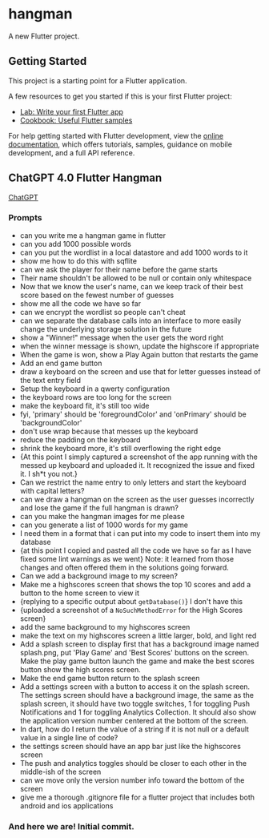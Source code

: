 # hangman

A new Flutter project.

## Getting Started

This project is a starting point for a Flutter application.

A few resources to get you started if this is your first Flutter project:

- [Lab: Write your first Flutter app](https://docs.flutter.dev/get-started/codelab)
- [Cookbook: Useful Flutter samples](https://docs.flutter.dev/cookbook)

For help getting started with Flutter development, view the
[online documentation](https://docs.flutter.dev/), which offers tutorials,
samples, guidance on mobile development, and a full API reference.

## ChatGPT 4.0 Flutter Hangman
[ChatGPT](https://chat.openai.com/)

### Prompts
- can you write me a hangman game in flutter
- can you add 1000 possible words
- can you put the wordlist in a local datastore and add 1000 words to it
- show me how to do this with sqflite
- can we ask the player for their name before the game starts
- Their name shouldn't be allowed to be null or contain only whitespace
- Now that we know the user's name, can we keep track of their best score based on the fewest number of guesses
- show me all the code we have so far
- can we encrypt the wordlist so people can't cheat
- can we separate the database calls into an interface to more easily change the underlying storage solution in the future
- show a "Winner!" message when the user gets the word right
- when the winner message is shown, update the highscore if appropriate
- When the game is won, show a Play Again button that restarts the game
- Add an end game button
- draw a keyboard on the screen and use that for letter guesses instead of the text entry field
- Setup the keyboard in a qwerty configuration
- the keyboard rows are too long for the screen
- make the keyboard fit, it's still too wide
- fyi, 'primary' should be 'foregroundColor' and 'onPrimary' should be 'backgroundColor'
- don't use wrap because that messes up the keyboard
- reduce the padding on the keyboard
- shrink the keyboard more, it's still overflowing the right edge
- {At this point I simply captured a screenshot of the app running with the messed up keyboard and uploaded it. It recognized the issue and fixed it. I sh*t you not.}
- Can we restrict the name entry to only letters and start the keyboard with capital letters?
- can we draw a hangman on the screen as the user guesses incorrectly and lose the game if the full hangman is drawn?
- can you make the hangman images for me please
- can you generate a list of 1000 words for my game
- I need them in a format that i can put into my code to insert them into my database
- {at this point I copied and pasted all the code we have so far as I have fixed some lint warnings as we went} Note: it learned from those changes and often offered them in the solutions going forward.
- Can we add a background image to my screen?
- Make me a highscores screen that shows the top 10 scores and add a button to the home screen to view it
- {replying to a specific output about `getDatabase()`} I don't have this
- {uploaded a screenshot of a `NoSuchMethodError` for the High Scores screen}
- add the same background to my highscores screen
- make the text on my highscores screen a little larger, bold, and light red
- Add a splash screen to display first that has a background image named splash.png, put 'Play Game' and 'Best Scores' buttons on the screen. Make the play game button launch the game and make the best scores button show the high scores screen.
- Make the end game button return to the splash screen
- Add a settings screen with a button to access it on the splash screen. The settings screen should have a background image, the same as the splash screen, it should have two toggle switches, 1 for toggling Push Notifications and 1 for toggling Analytics Collection. It should also show the application version number centered at the bottom of the screen.
- In dart, how do I return the value of a string if it is not null or a default value in a single line of code?
- the settings screen should have an app bar just like the highscores screen
- The push and analytics toggles should be closer to each other in the middle-ish of the screen
- can we move only the version number info toward the bottom of the screen
- give me a thorough .gitignore file for a flutter project that includes both android and ios applications

### And here we are! Initial commit.
